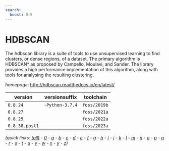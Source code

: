 ```yaml
---
search:
  boost: 0.5
---
```

# HDBSCAN

The hdbscan library is a suite of tools to use unsupervised learning to find clusters, or dense  regions, of a dataset. The primary algorithm is HDBSCAN* as proposed by Campello, Moulavi, and Sander. The library  provides a high performance implementation of this algorithm, along with tools for analysing the resulting  clustering.

*homepage*: <http://hdbscan.readthedocs.io/en/latest/>

version | versionsuffix | toolchain
--------|---------------|----------
``0.8.24`` | ``-Python-3.7.4`` | ``foss/2019b``
``0.8.27`` |  | ``foss/2021a``
``0.8.29`` |  | ``foss/2022a``
``0.8.38.post1`` |  | ``foss/2023a``


*(quick links: [(all)](../index.md) - [0](../0/index.md) - [a](../a/index.md) - [b](../b/index.md) - [c](../c/index.md) - [d](../d/index.md) - [e](../e/index.md) - [f](../f/index.md) - [g](../g/index.md) - [h](../h/index.md) - [i](../i/index.md) - [j](../j/index.md) - [k](../k/index.md) - [l](../l/index.md) - [m](../m/index.md) - [n](../n/index.md) - [o](../o/index.md) - [p](../p/index.md) - [q](../q/index.md) - [r](../r/index.md) - [s](../s/index.md) - [t](../t/index.md) - [u](../u/index.md) - [v](../v/index.md) - [w](../w/index.md) - [x](../x/index.md) - [y](../y/index.md) - [z](../z/index.md))*

